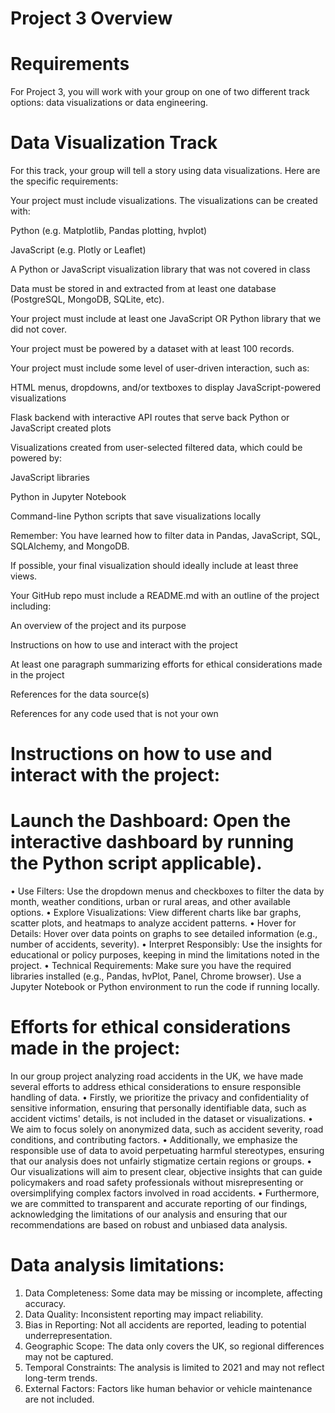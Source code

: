 # Project 3 Overview
# Requirements
For Project 3, you will work with your group on one of two different track options: data visualizations or data engineering.

# Data Visualization Track
For this track, your group will tell a story using data visualizations. Here are the specific requirements:

Your project must include visualizations. The visualizations can be created with:

Python (e.g. Matplotlib, Pandas plotting, hvplot)

JavaScript (e.g. Plotly or Leaflet)

A Python or JavaScript visualization library that was not covered in class

Data must be stored in and extracted from at least one database (PostgreSQL, MongoDB, SQLite, etc).

Your project must include at least one JavaScript OR Python library that we did not cover.

Your project must be powered by a dataset with at least 100 records.

Your project must include some level of user-driven interaction, such as:

HTML menus, dropdowns, and/or textboxes to display JavaScript-powered visualizations

Flask backend with interactive API routes that serve back Python or JavaScript created plots

Visualizations created from user-selected filtered data, which could be powered by:

JavaScript libraries

Python in Jupyter Notebook

Command-line Python scripts that save visualizations locally

Remember: You have learned how to filter data in Pandas, JavaScript, SQL, SQLAlchemy, and MongoDB.

If possible, your final visualization should ideally include at least three views.

Your GitHub repo must include a README.md with an outline of the project including:

An overview of the project and its purpose

Instructions on how to use and interact with the project

At least one paragraph summarizing efforts for ethical considerations made in the project

References for the data source(s)

References for any code used that is not your own

# Instructions on how to use and interact with the project:
# Launch the Dashboard: Open the interactive dashboard by running the Python script  applicable).
•  Use Filters: Use the dropdown menus and checkboxes to filter the data by month, weather conditions, urban or rural areas, and other available options.
•  Explore Visualizations: View different charts like bar graphs, scatter plots, and heatmaps to analyze accident patterns.
•  Hover for Details: Hover over data points on graphs to see detailed information (e.g., number of accidents, severity).
•  Interpret Responsibly: Use the insights for educational or policy purposes, keeping in mind the limitations noted in the project.
•  Technical Requirements: Make sure you have the required libraries installed (e.g., Pandas, hvPlot, Panel, Chrome browser). Use a Jupyter Notebook or Python environment to run the code if running locally.


# Efforts for ethical considerations made in the project:
In our group project analyzing road accidents in the UK, we have made several efforts to address ethical considerations to ensure responsible handling of data. 
•	Firstly, we prioritize the privacy and confidentiality of sensitive information, ensuring that personally identifiable data, such as accident victims' details, is not included in the dataset or visualizations. 
•	We aim to focus solely on anonymized data, such as accident severity, road conditions, and contributing factors. 
•	Additionally, we emphasize the responsible use of data to avoid perpetuating harmful stereotypes, ensuring that our analysis does not unfairly stigmatize certain regions or groups. 
•	Our visualizations will aim to present clear, objective insights that can guide policymakers and road safety professionals without misrepresenting or oversimplifying complex factors involved in road accidents. 
•	Furthermore, we are committed to transparent and accurate reporting of our findings, acknowledging the limitations of our analysis and ensuring that our recommendations are based on robust and unbiased data analysis.

# Data analysis limitations:
1.	Data Completeness: Some data may be missing or incomplete, affecting accuracy.
2.	Data Quality: Inconsistent reporting may impact reliability.
3.	Bias in Reporting: Not all accidents are reported, leading to potential underrepresentation.
4.	Geographic Scope: The data only covers the UK, so regional differences may not be captured.
5.	Temporal Constraints: The analysis is limited to 2021 and may not reflect long-term trends.
6.	External Factors: Factors like human behavior or vehicle maintenance are not included.


